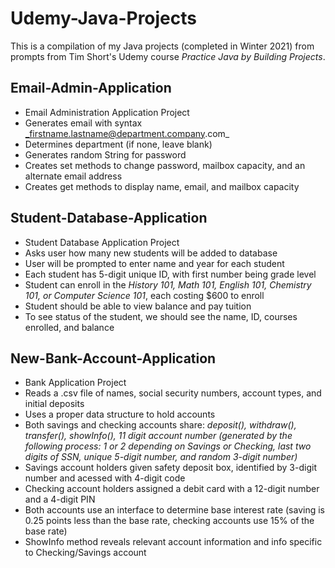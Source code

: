 # Udemy-Java-Projects
This is a compilation of my Java projects (completed in Winter 2021) from prompts from Tim Short's Udemy course _Practice Java by Building Projects_.

## Email-Admin-Application
* Email Administration Application Project
* Generates email with syntax _firstname.lastname@department.company.com_
* Determines department (if none, leave blank)
* Generates random String for password
* Creates set methods to change password, mailbox capacity, and an alternate email address
* Creates get methods to display name, email, and mailbox capacity

## Student-Database-Application
* Student Database Application Project
* Asks user how many new students will be added to database
* User will be prompted to enter name and year for each student
* Each student has 5-digit unique ID, with first number being grade level
* Student can enroll in the _History 101, Math 101, English 101, Chemistry 101, or Computer Science 101_, each costing $600 to enroll
* Student should be able to view balance and pay tuition
* To see status of the student, we should see the name, ID, courses enrolled, and balance

## New-Bank-Account-Application
* Bank Application Project
* Reads a .csv file of names, social security numbers, account types, and initial deposits
* Uses a proper data structure to hold accounts
* Both savings and checking accounts share: _deposit(), withdraw(), transfer(), showInfo(), 11 digit account number (generated by the following process: 1 or 2 depending on Savings or Checking, last two digits of SSN, unique 5-digit number, and random 3-digit number)_
* Savings account holders given safety deposit box, identified by 3-digit number and acessed with 4-digit code
* Checking account holders assigned a debit card with a 12-digit number and a 4-digit PIN
* Both accounts use an interface to determine base interest rate (saving is 0.25 points less than the base rate, checking accounts use 15% of the base rate)
* ShowInfo method reveals relevant account information and info specific to Checking/Savings account